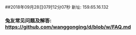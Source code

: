 ##2018年09月28日07时12分07秒 新址: 159.65.16.132
### 兔友常见问题及解答: https://github.com/wanggonging/d/blob/w/FAQ.md
